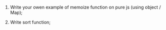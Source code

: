 1. Write your owen example of memoize function on pure js (using object / Map);

2. Write sort function;

